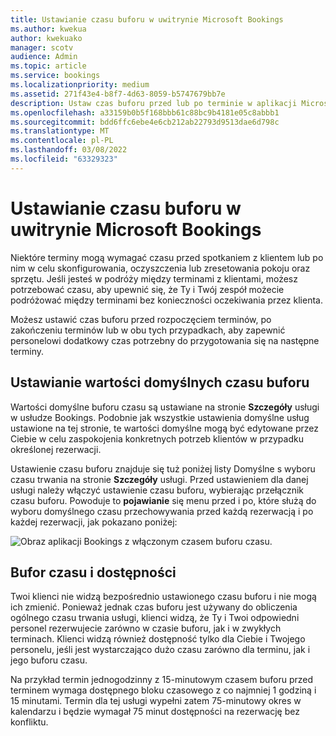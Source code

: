 ```yaml
---
title: Ustawianie czasu buforu w uwitrynie Microsoft Bookings
ms.author: kwekua
author: kwekuako
manager: scotv
audience: Admin
ms.topic: article
ms.service: bookings
ms.localizationpriority: medium
ms.assetid: 271f43e4-b8f7-4d63-8059-b5747679bb7e
description: Ustaw czas buforu przed lub po terminie w aplikacji Microsoft Bookings, aby zezwolić na oczyszczenie lub zresetowanie sprzętu.
ms.openlocfilehash: a33159b0b5f168bbb61c88bc9b4181e05c8abbb1
ms.sourcegitcommit: bdd6ffc6ebe4e6cb212ab22793d9513dae6d798c
ms.translationtype: MT
ms.contentlocale: pl-PL
ms.lasthandoff: 03/08/2022
ms.locfileid: "63329323"
---
```

# <a name="set-buffer-time-in-microsoft-bookings"></a>Ustawianie czasu buforu w uwitrynie Microsoft Bookings

Niektóre terminy mogą wymagać czasu przed spotkaniem z klientem lub po nim w celu skonfigurowania, oczyszczenia lub zresetowania pokoju oraz sprzętu. Jeśli jesteś w podróży między terminami z klientami, możesz potrzebować czasu, aby upewnić się, że Ty i Twój zespół możecie podróżować między terminami bez konieczności oczekiwania przez klienta.

Możesz ustawić czas buforu przed rozpoczęciem terminów, po zakończeniu terminów lub w obu tych przypadkach, aby zapewnić personelowi dodatkowy czas potrzebny do przygotowania się na następne terminy.

## <a name="set-buffer-time-defaults"></a>Ustawianie wartości domyślnych czasu buforu

Wartości domyślne buforu czasu są ustawiane na stronie **Szczegóły** usługi w usłudze Bookings. Podobnie jak wszystkie ustawienia domyślne usług ustawione na tej stronie, te wartości domyślne mogą być edytowane przez Ciebie w celu zaspokojenia konkretnych potrzeb klientów w przypadku określonej rezerwacji.

Ustawienie czasu buforu znajduje się tuż poniżej listy Domyślne  s wyboru czasu trwania na stronie **Szczegóły** usługi. Przed ustawieniem dla danej usługi należy włączyć ustawienie czasu buforu, wybierając przełącznik czasu buforu. Powoduje to **pojawianie** się  menu przed i po, które służą do wyboru domyślnego czasu przechowywania przed każdą rezerwacją i po każdej rezerwacji, jak pokazano poniżej:

   ![Obraz aplikacji Bookings z włączonym czasem buforu czasu.](../media/bookings-buffertime.png)

<!--## Buffer time and appointment timing

To avoid confusion about when customers expect to meet with you, Bookings shows buffer time and actual appointment time (the time your customers expect to meet with you) on your calendar, and in email confirmations and reminders to relevant staff. For example, below is what you’d see in Bookings for an appointment with a customer that includes 15 minutes of pre-appointment buffer time.

Note that the event itself (on the left in the image below) shows lighter shading for the buffer time and darker shading for the actual customer appointment. The appointment call-out (which is opened when you select the event) specifically states that the appointment is from 9:00AM to 10:00AM with Katie Jordan and includes 15 minutes of buffer time before the appointment and 0 minutes after the appointment. Confirmations and reminders to staff similarly reference specific buffer and appointment time while the customer would only get confirmations and reminders that reference a 9:00AM to 10:00AM appointment time.

   ![Image of Bookings appointment call-out with buffer time showing.](../media/bookings-buffertime-callout.png)
-->

## <a name="buffer-time-and-availability"></a>Bufor czasu i dostępności

Twoi klienci nie widzą bezpośrednio ustawionego czasu buforu i nie mogą ich zmienić. Ponieważ jednak czas buforu jest używany do obliczenia ogólnego czasu trwania usługi, klienci widzą, że Ty i Twoi odpowiedni personel rezerwujecie zarówno w czasie buforu, jak i w zwykłych terminach. Klienci widzą również dostępność tylko dla Ciebie i Twojego personelu, jeśli jest wystarczająco dużo czasu zarówno dla terminu, jak i jego buforu czasu.

Na przykład termin jednogodzinny z 15-minutowym czasem buforu przed terminem wymaga dostępnego bloku czasowego z co najmniej 1 godziną i 15 minutami. Termin dla tej usługi wypełni zatem 75-minutowy okres w kalendarzu i będzie wymagał 75 minut dostępności na rezerwację bez konfliktu.
